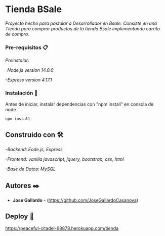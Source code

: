 # Tienda BSale

_Proyecto hecho para postular a Desarrollador en Bsale. Consiste en una Tienda para comprar productos de la tienda Bsale implementando carrito de compra._

### Pre-requisitos 📋

_Preinstalar:_

_-Node.js version 14.0.0_

_-Express version 4.17.1_

### Instalación 🔧

Antes de iniciar, instalar dependencias con "npm install" en consola de node

```
npm install
```

## Construido con 🛠️

_-Backend: Eode.js, Express_

_-Frontend: vanilla javascript, jquery, bootstrap, css, html_

_-Base de Datos: MySQL_

## Autores ✒️

* **Jose Gallardo** - (https://github.com/JoseGallardoCasanova)

## Deploy 📄

https://peaceful-citadel-68878.herokuapp.com/tienda
